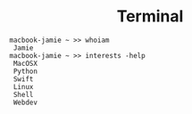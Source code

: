 <h1 align="center">Terminal</h1>

``` 
macbook-jamie ~ >> whoiam
 Jamie
macbook-jamie ~ >> interests -help
 MacOSX
 Python
 Swift
 Linux
 Shell
 Webdev
